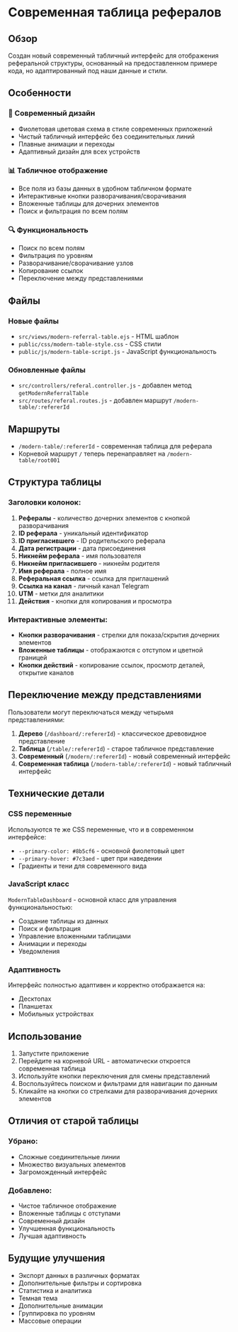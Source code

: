 # Современная таблица рефералов

## Обзор

Создан новый современный табличный интерфейс для отображения реферальной структуры, основанный на предоставленном примере кода, но адаптированный под наши данные и стили.

## Особенности

### 🎨 Современный дизайн
- Фиолетовая цветовая схема в стиле современных приложений
- Чистый табличный интерфейс без соединительных линий
- Плавные анимации и переходы
- Адаптивный дизайн для всех устройств

### 📊 Табличное отображение
- Все поля из базы данных в удобном табличном формате
- Интерактивные кнопки разворачивания/сворачивания
- Вложенные таблицы для дочерних элементов
- Поиск и фильтрация по всем полям

### 🔍 Функциональность
- Поиск по всем полям
- Фильтрация по уровням
- Разворачивание/сворачивание узлов
- Копирование ссылок
- Переключение между представлениями

## Файлы

### Новые файлы
- `src/views/modern-referral-table.ejs` - HTML шаблон
- `public/css/modern-table-style.css` - CSS стили
- `public/js/modern-table-script.js` - JavaScript функциональность

### Обновленные файлы
- `src/controllers/referal.controller.js` - добавлен метод `getModernReferralTable`
- `src/routes/referal.routes.js` - добавлен маршрут `/modern-table/:refererId`

## Маршруты

- `/modern-table/:refererId` - современная таблица для реферала
- Корневой маршрут `/` теперь перенаправляет на `/modern-table/root001`

## Структура таблицы

### Заголовки колонок:
1. **Рефералы** - количество дочерних элементов с кнопкой разворачивания
2. **ID реферала** - уникальный идентификатор
3. **ID пригласившего** - ID родительского реферала
4. **Дата регистрации** - дата присоединения
5. **Никнейм реферала** - имя пользователя
6. **Никнейм пригласившего** - никнейм родителя
7. **Имя реферала** - полное имя
8. **Реферальная ссылка** - ссылка для приглашений
9. **Ссылка на канал** - личный канал Telegram
10. **UTM** - метки для аналитики
11. **Действия** - кнопки для копирования и просмотра

### Интерактивные элементы:
- **Кнопки разворачивания** - стрелки для показа/скрытия дочерних элементов
- **Вложенные таблицы** - отображаются с отступом и цветной границей
- **Кнопки действий** - копирование ссылок, просмотр деталей, открытие каналов

## Переключение между представлениями

Пользователи могут переключаться между четырьмя представлениями:
1. **Дерево** (`/dashboard/:refererId`) - классическое древовидное представление
2. **Таблица** (`/table/:refererId`) - старое табличное представление
3. **Современный** (`/modern/:refererId`) - новый современный интерфейс
4. **Современная таблица** (`/modern-table/:refererId`) - новый табличный интерфейс

## Технические детали

### CSS переменные
Используются те же CSS переменные, что и в современном интерфейсе:
- `--primary-color: #8b5cf6` - основной фиолетовый цвет
- `--primary-hover: #7c3aed` - цвет при наведении
- Градиенты и тени для современного вида

### JavaScript класс
`ModernTableDashboard` - основной класс для управления функциональностью:
- Создание таблицы из данных
- Поиск и фильтрация
- Управление вложенными таблицами
- Анимации и переходы
- Уведомления

### Адаптивность
Интерфейс полностью адаптивен и корректно отображается на:
- Десктопах
- Планшетах
- Мобильных устройствах

## Использование

1. Запустите приложение
2. Перейдите на корневой URL - автоматически откроется современная таблица
3. Используйте кнопки переключения для смены представлений
4. Воспользуйтесь поиском и фильтрами для навигации по данным
5. Кликайте на кнопки со стрелками для разворачивания дочерних элементов

## Отличия от старой таблицы

### Убрано:
- Сложные соединительные линии
- Множество визуальных элементов
- Загроможденный интерфейс

### Добавлено:
- Чистое табличное отображение
- Вложенные таблицы с отступами
- Современный дизайн
- Улучшенная функциональность
- Лучшая адаптивность

## Будущие улучшения

- Экспорт данных в различных форматах
- Дополнительные фильтры и сортировка
- Статистика и аналитика
- Темная тема
- Дополнительные анимации
- Группировка по уровням
- Массовые операции




